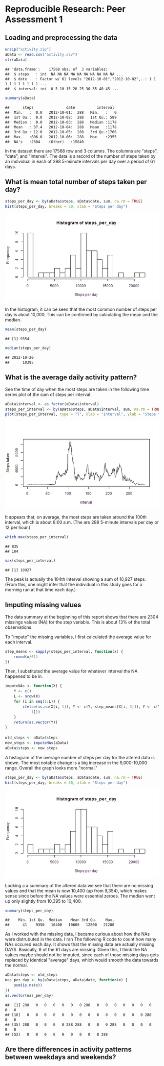 # Reproducible Research: Peer Assessment 1


## Loading and preprocessing the data


```r
unzip("activity.zip")
aData <- read.csv("activity.csv")
str(aData)
```

```
## 'data.frame':	17568 obs. of  3 variables:
##  $ steps   : int  NA NA NA NA NA NA NA NA NA NA ...
##  $ date    : Factor w/ 61 levels "2012-10-01","2012-10-02",..: 1 1 1 1 1 1 1 1 1 1 ...
##  $ interval: int  0 5 10 15 20 25 30 35 40 45 ...
```

```r
summary(aData)
```

```
##      steps               date          interval   
##  Min.   :  0.0   2012-10-01:  288   Min.   :   0  
##  1st Qu.:  0.0   2012-10-02:  288   1st Qu.: 589  
##  Median :  0.0   2012-10-03:  288   Median :1178  
##  Mean   : 37.4   2012-10-04:  288   Mean   :1178  
##  3rd Qu.: 12.0   2012-10-05:  288   3rd Qu.:1766  
##  Max.   :806.0   2012-10-06:  288   Max.   :2355  
##  NA's   :2304    (Other)   :15840
```

In the dataset there are 17568 row and 3 columns. The columns are "steps", "date", and "interval". The data is a record of the number of steps taken by an individual in each of 288 5-miinute intervals per day over a period of 61 days. 

## What is mean total number of steps taken per day?

```r
steps_per_day <- by(aData$steps, aData$date, sum, na.rm = TRUE)
hist(steps_per_day, breaks = 30, xlab = "Steps per day")
```

![plot of chunk unnamed-chunk-2](figure/unnamed-chunk-2.png) 

In the histogram, it can be seen that the most common number of steps per day is about 10,000. This can be confirmed by calculating the mean and the median.


```r
mean(steps_per_day)
```

```
## [1] 9354
```

```r
median(steps_per_day)
```

```
## 2012-10-20 
##      10395
```


## What is the average daily activity pattern?

See the time of day when the most steps are taken in the following time series plot of the sum of steps per interval.


```r
aData$interval <- as.factor(aData$interval)
steps_per_interval <- by(aData$steps, aData$interval, sum, na.rm = TRUE)
plot(steps_per_interval, type = "l", xlab = "Interval", ylab = "Steps taken")
```

![plot of chunk unnamed-chunk-4](figure/unnamed-chunk-4.png) 

It appears that, on average, the most steps are taken around the 100th interval, which is about 8:00 a.m. (The are 288 5-minute intervals per day or 12 per hour.)

```r
which.max(steps_per_interval)
```

```
## 835 
## 104
```

```r
max(steps_per_interval)
```

```
## [1] 10927
```

The peak is actually the 104th interval showing a sum of 10,927 steps. (From this, one might infer that the individual in this study goes for a morning run at that time each day.)

## Imputing missing values
The data summary at the beginning of this report shows that there are 2304 missings values (NA) for the step variable. This is about 13% of the total observations.

To "impute" the missing variables, I first calculated the average value for each interval. 


```r
step_means <- sapply(steps_per_interval, function(x) {
    round(x/61)
})
```

Then, I substituted the average value for whatever interval the NA happened to be in.


```r
imputeNAs <- function(X) {
    Y <- c()
    L <- nrow(X)
    for (i in seq(1:L)) {
        ifelse(is.na(X[i, 1]), Y <- c(Y, step_means[X[i, 3]]), Y <- c(Y, X[i, 
            1]))
    }
    return(as.vector(Y))
}

old_steps <- aData$steps
new_steps <- imputeNAs(aData)
aData$steps <- new_steps
```

A histogram of the average number of steps per day for the altered data is shown. The most notable change is a big increase in the 9,000-10,000 range. Overall the graph looks more "normal."

```r
steps_per_day <- by(aData$steps, aData$date, sum, na.rm = TRUE)
hist(steps_per_day, breaks = 30, xlab = "Steps per day")
```

![plot of chunk unnamed-chunk-8](figure/unnamed-chunk-8.png) 


Looking a a summary of the altered data we see that there are no missing values and that the mean is now 10,400 (up from 9,354), which makes sense since before the NA values were essential zeroes. The median went up only slightly from 10,395 to 10,400.

```r
summary(steps_per_day)
```

```
##    Min. 1st Qu.  Median    Mean 3rd Qu.    Max. 
##      41    9350   10400   10600   12800   21200
```

As I worked with the missing data, I became curious about how the NAs were distrubuted in the data. I ran The following R code to count how many NAs occured each day. It shows that the missing data are actually missing DAYS. Basically, 8 of the 61 days are missing. Given this, I think the NA values maybe should not be imputed, since each of those missing days gets replaced by identical "average" days, which would smooth the data towards the normal.

```r
aData$steps <- old_steps
nas_per_day <- by(aData$steps, aData$date, function(x) {
    sum(is.na(x))
})
as.vector(nas_per_day)
```

```
##  [1] 288   0   0   0   0   0   0 288   0   0   0   0   0   0   0   0   0
## [18]   0   0   0   0   0   0   0   0   0   0   0   0   0   0 288   0   0
## [35] 288   0   0   0   0 288 288   0   0   0 288   0   0   0   0   0   0
## [52]   0   0   0   0   0   0   0   0   0 288
```



## Are there differences in activity patterns between weekdays and weekends?

